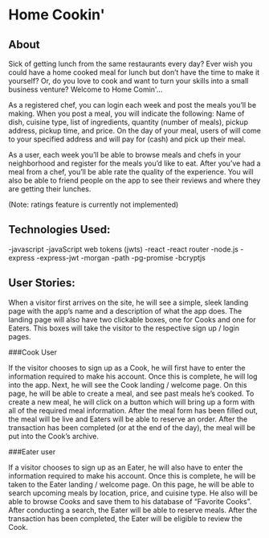 # Home Cookin'

## About

Sick of getting lunch from the same restaurants every day? Ever wish you could have a home cooked meal for lunch but don’t have the time to make it yourself? Or, do you love to cook and want to turn your skills into a small business venture? Welcome to Home Comin'...

As a registered chef, you can login each week and post the meals you’ll be making. When you post a meal, you will indicate the following: Name of dish, cuisine type, list of ingredients, quantity (number of meals), pickup address, pickup time, and price. On the day of your meal, users of will come to your specified address and will pay for (cash) and pick up their meal.

As a user, each week you’ll be able to browse meals and chefs in your neighborhood and register for the meals you’d like to eat. After you’ve had a meal from a chef, you’ll be able rate the quality of the experience. You will also be able to friend people on the app to see their reviews and where they are getting their lunches.

(Note: ratings feature is currently not implemented)

## Technologies Used:

-javascript
-javaScript web tokens (jwts)
-react
-react router
-node.js
-express
-express-jwt
-morgan
-path
-pg-promise
-bcryptjs

## User Stories:

When a visitor first arrives on the site, he will see a simple, sleek landing page with the app’s name and a description of what the app does. The landing page will also have two clickable boxes, one for Cooks and one for Eaters. This boxes will take the visitor to the respective sign up / login pages.

###Cook User

If the visitor chooses to sign up as a Cook, he will first have to enter the information required to make his account. Once this is complete, he will log into the app. Next, he will see the Cook landing / welcome page. On this page, he will be able to create a meal, and see past meals he’s cooked. To create a new meal, he will click on a button which will bring up a form with all of the required meal information. After the meal form has been filled out, the meal will be live and Eaters will be able to reserve an order. After the transaction has been completed (or at the end of the day), the meal will be put into the Cook’s archive.

###Eater user

If a visitor chooses to sign up as an Eater, he will also have to enter the information required to make his account. Once this is complete, he will be taken to the Eater landing / welcome page. On this page, he will be able to search upcoming meals by location, price, and cuisine type. He also will be able to browse Cooks and save them to his database of “Favorite Cooks”. After conducting a search, the Eater will be able to reserve meals. After the transaction has been completed, the Eater will be eligible to review the Cook.
